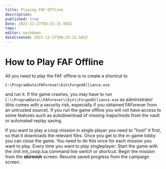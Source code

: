 ```yaml
---
title: Playing FAF Offline
description: 
published: true
date: 2021-12-27T08:25:15.585Z
tags: 
editor: markdown
dateCreated: 2021-12-27T08:25:15.585Z
---
```


# How to Play FAF Offline
All you need to play the FAF offline is to create a shortcut to

`C:\ProgramData\FAForever\bin\ForgedAlliance.exe`

and run it. If the game crashes, you may have to run `C:\\ProgramData\\FAForever\\bin\\ForgedAlliance.exe` as administrator (this comes with a security risk, especially if you obtained FAForever from an untrusted source). If you run the game offline you will not have access to some features such as autodownload of missing maps/mods from the vault or automated replay saving.

If you want to play a coop mission in single player you need to "host" it first, so that it downloads the relevant files. Once you get to the in-game lobby you can close the game. You need to do this once for each mission you want to play. Every time you want to play singleplayer: Start the game with the /init init_coop.lua command line switch or shortcut. Begin the mission from the **skirmish** screen. Resume saved progress from the campaign screen.